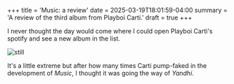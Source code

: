 +++
title = 'Music: a review'
date = 2025-03-19T18:01:59-04:00
summary = 'A review of the third album from Playboi Carti.'
draft = true
+++

I never thought the day would come where I could open Playboi Carti's spotify and see a new album in the list.

![still](/images/music-review/I_Am_Music_by_Playboi_Carti.jpg)

It's a little extreme but after how many times Carti pump-faked in the development of *Music*, I thought it was going the way of *Yandhi*.  


